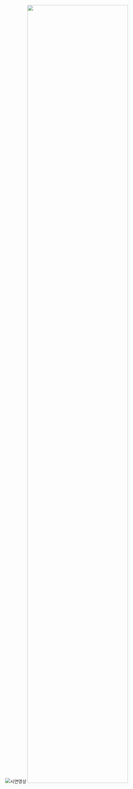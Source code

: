 ![시연영상](https://www.youtube.com/watch?v=y84rJoFc4vo)
<img width="80%" src="[https://github.com/kwanyeong/e-convient-Life-Service/files/13269571/ECO._.pptx](https://github.com/kwanyeong/e-convient-Life-Service/assets/124857002/0d388dbf-17a3-4bb6-8cb9-3b150f2d94df)"/>
